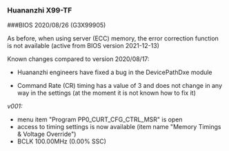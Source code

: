 ### Huananzhi X99-TF
###BIOS 2020/08/26 (G3X99905)

As before, when using server (ECC) memory, the error correction function is not available (active from BIOS version 2021-12-13)

Known changes compared to version 2020/08/17:

+ Huananzhi engineers have fixed a bug in the DevicePathDxe module
- Command Rate (CR) timing has a value of 3 and does not change in any way in the settings (at the moment it is not known how to fix it)

*v001:*
* menu item "Program PP0_CURT_CFG_CTRL_MSR" is open
* access to timing settings is now available (item name "Memory Timings & Voltage Override")
* BCLK 100.00MHz (0.00% SSC)